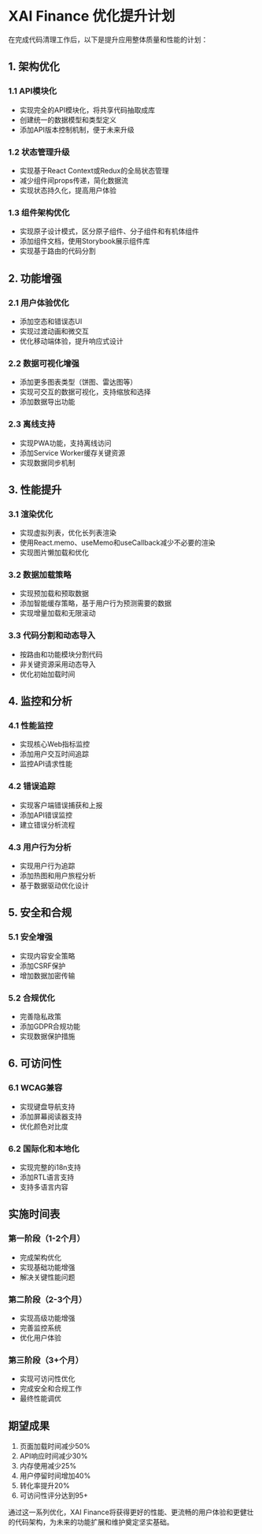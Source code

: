 # XAI Finance 优化提升计划

在完成代码清理工作后，以下是提升应用整体质量和性能的计划：

## 1. 架构优化

### 1.1 API模块化
- 实现完全的API模块化，将共享代码抽取成库
- 创建统一的数据模型和类型定义
- 添加API版本控制机制，便于未来升级

### 1.2 状态管理升级
- 实现基于React Context或Redux的全局状态管理
- 减少组件间props传递，简化数据流
- 实现状态持久化，提高用户体验

### 1.3 组件架构优化
- 实现原子设计模式，区分原子组件、分子组件和有机体组件
- 添加组件文档，使用Storybook展示组件库
- 实现基于路由的代码分割

## 2. 功能增强

### 2.1 用户体验优化
- 添加空态和错误态UI
- 实现过渡动画和微交互
- 优化移动端体验，提升响应式设计

### 2.2 数据可视化增强
- 添加更多图表类型（饼图、雷达图等）
- 实现可交互的数据可视化，支持缩放和选择
- 添加数据导出功能

### 2.3 离线支持
- 实现PWA功能，支持离线访问
- 添加Service Worker缓存关键资源
- 实现数据同步机制

## 3. 性能提升

### 3.1 渲染优化
- 实现虚拟列表，优化长列表渲染
- 使用React.memo、useMemo和useCallback减少不必要的渲染
- 实现图片懒加载和优化

### 3.2 数据加载策略
- 实现预加载和预取数据
- 添加智能缓存策略，基于用户行为预测需要的数据
- 实现增量加载和无限滚动

### 3.3 代码分割和动态导入
- 按路由和功能模块分割代码
- 非关键资源采用动态导入
- 优化初始加载时间

## 4. 监控和分析

### 4.1 性能监控
- 实现核心Web指标监控
- 添加用户交互时间追踪
- 监控API请求性能

### 4.2 错误追踪
- 实现客户端错误捕获和上报
- 添加API错误监控
- 建立错误分析流程

### 4.3 用户行为分析
- 实现用户行为追踪
- 添加热图和用户旅程分析
- 基于数据驱动优化设计

## 5. 安全和合规

### 5.1 安全增强
- 实现内容安全策略
- 添加CSRF保护
- 增加数据加密传输

### 5.2 合规优化
- 完善隐私政策
- 添加GDPR合规功能
- 实现数据保护措施

## 6. 可访问性

### 6.1 WCAG兼容
- 实现键盘导航支持
- 添加屏幕阅读器支持
- 优化颜色对比度

### 6.2 国际化和本地化
- 实现完整的i18n支持
- 添加RTL语言支持
- 支持多语言内容

## 实施时间表

### 第一阶段（1-2个月）
- 完成架构优化
- 实现基础功能增强
- 解决关键性能问题

### 第二阶段（2-3个月）
- 实现高级功能增强
- 完善监控系统
- 优化用户体验

### 第三阶段（3+个月）
- 实现可访问性优化
- 完成安全和合规工作
- 最终性能调优

## 期望成果

1. 页面加载时间减少50%
2. API响应时间减少30%
3. 内存使用减少25%
4. 用户停留时间增加40%
5. 转化率提升20%
6. 可访问性评分达到95+

通过这一系列优化，XAI Finance将获得更好的性能、更流畅的用户体验和更健壮的代码架构，为未来的功能扩展和维护奠定坚实基础。 
